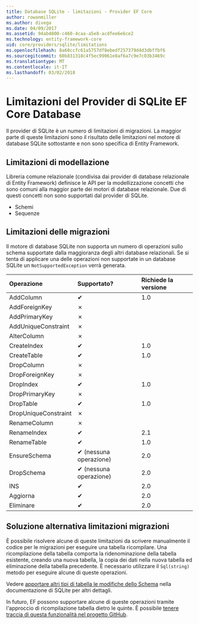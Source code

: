 ```yaml
---
title: Database SQLite - limitazioni - Provider EF Core
author: rowanmiller
ms.author: divega
ms.date: 04/09/2017
ms.assetid: 94ab4800-c460-4caa-a5e8-acdfee6e6ce2
ms.technology: entity-framework-core
uid: core/providers/sqlite/limitations
ms.openlocfilehash: 8a60ccfc61a5757df8ebedf257379d4d3dbffbf6
ms.sourcegitcommit: 60b831318c4f5ec99061e8af6a7c9e7c03b3469c
ms.translationtype: MT
ms.contentlocale: it-IT
ms.lasthandoff: 03/02/2018
---
```

# <a name="sqlite-ef-core-database-provider-limitations"></a>Limitazioni del Provider di SQLite EF Core Database

Il provider di SQLite è un numero di limitazioni di migrazioni. La maggior parte di queste limitazioni sono il risultato delle limitazioni nel motore di database SQLite sottostante e non sono specifica di Entity Framework.

## <a name="modeling-limitations"></a>Limitazioni di modellazione

Libreria comune relazionale (condivisa dai provider di database relazionale di Entity Framework) definisce le API per la modellizzazione concetti che sono comuni alla maggior parte dei motori di database relazionale. Due di questi concetti non sono supportati dal provider di SQLite.

* Schemi
* Sequenze

## <a name="migrations-limitations"></a>Limitazioni delle migrazioni

Il motore di database SQLite non supporta un numero di operazioni sullo schema supportate dalla maggioranza degli altri database relazionali. Se si tenta di applicare una delle operazioni non supportate in un database SQLite un `NotSupportedException` verrà generata.

| Operazione            | Supportato? | Richiede la versione |
|:---------------------|:-----------|:-----------------|
| AddColumn            | ✔          | 1.0              |
| AddForeignKey        | ✗          |                  |
| AddPrimaryKey        | ✗          |                  |
| AddUniqueConstraint  | ✗          |                  |
| AlterColumn          | ✗          |                  |
| CreateIndex          | ✔          | 1.0              |
| CreateTable          | ✔          | 1.0              |
| DropColumn           | ✗          |                  |
| DropForeignKey       | ✗          |                  |
| DropIndex            | ✔          | 1.0              |
| DropPrimaryKey       | ✗          |                  |
| DropTable            | ✔          | 1.0              |
| DropUniqueConstraint | ✗          |                  |
| RenameColumn         | ✗          |                  |
| RenameIndex          | ✔          | 2.1              |
| RenameTable          | ✔          | 1.0              |
| EnsureSchema         | ✔ (nessuna operazione)  | 2.0              |
| DropSchema           | ✔ (nessuna operazione)  | 2.0              |
| INS               | ✔          | 2.0              |
| Aggiorna               | ✔          | 2.0              |
| Eliminare               | ✔          | 2.0              |

## <a name="migrations-limitations-workaround"></a>Soluzione alternativa limitazioni migrazioni

È possibile risolvere alcune di queste limitazioni da scrivere manualmente il codice per le migrazioni per eseguire una tabella ricompilare. Una ricompilazione della tabella comporta la ridenominazione della tabella esistente, creando una nuova tabella, la copia dei dati nella nuova tabella ed eliminazione della tabella precedente. È necessario utilizzare il `Sql(string)` metodo per eseguire alcune di queste operazioni.

Vedere [apportare altri tipi di tabella le modifiche dello Schema](http://sqlite.org/lang_altertable.html#otheralter) nella documentazione di SQLite per altri dettagli.

In futuro, EF possono supportare alcune di queste operazioni tramite l'approccio di ricompilazione tabella dietro le quinte. È possibile [tenere traccia di questa funzionalità nel progetto GitHub](https://github.com/aspnet/EntityFrameworkCore/issues/329).
